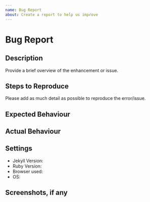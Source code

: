 ```yaml
---
name: Bug Report
about: Create a report to help us improve
---
```

# Bug Report

## Description

Provide a brief overview of the enhancement or issue.

## Steps to Reproduce

Please add as much detail as possible to reproduce the error/issue.

## Expected Behaviour

## Actual Behaviour

## Settings

- Jekyll Version:
- Ruby Version:
- Browser used:
- OS:

## Screenshots, if any
